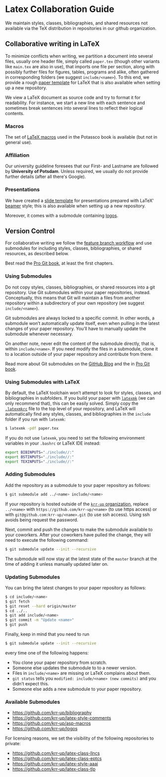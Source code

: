 # Latex Collaboration Guide

We maintain styles, classes, bibliographies, and shared resources not available via the TeX distribution in repositories in our github organization.

## Collaborative writing in LaTeX

To minimize conflicts when writing, we partition a document into several files,
usually
one header file, simply called `paper.tex` (though other variants like `main.tex` are also in use),
that imports
one file per section, along with possibly further files for figures, tables, programs and alike,
often gathered in corresponding folders (we suggest `include/<name>`).
To this end, we provide a rough [paper template] for LaTeX that is also available when setting up a new repository.

We view a LaTeX document as source code and try to format it for readability.
For instance, we start a new line with each sentence and
sometimes break sentences into several lines to reflect their logical contents.

### Macros

The set of [LaTeX macros] used in the Potassco book is available (but not in general use).

### Affiliation

Our university guideline foresees that our First- and Lastname are followed by **University of Potsdam**.
Unless required, we usually do not provide further details (after all there's Google).

### Presentations

We have created a [slide template] for presentations prepared with LaTeX' [beamer] style;
this is also available when setting up a new repository.

Moreover, it comes with a submodule containing [logos].

## Version Control

For collaborative writing we follow the [feature branch workflow]
and use submodules for including styles, classes, bibliographies, or shared resources,
as described below.

Best read the [Pro Git book], at least the first chapters.

### Using Submodules

Do not copy styles, classes, bibliographies, or shared resources into a git repository.
Use Git submodules within your paper repositories, instead.
Conceptually, this means that Git will maintain a files from another repository within a subdirectory of your own repository (we suggest `include/<name>`).

Git submodules are always locked to a specific commit.
In other words, a submodule won’t automatically update itself, even when pulling in the latest changes of your paper repository.
You’ll have to manually update the submodule whenever necessary.

On another note, never edit the content of the submodule directly, that is, within `include/<name>`.
If you need modify the files in a submodule, clone it to a location outside of your paper repository and contribute from there.

Read more about Git submodules on the [GitHub Blog][github-blog-git-submodules] and the in [Pro Git book][pro-git-book-git-submodules].

### Using Submodules with LaTeX

By default, the LaTeX toolchain won’t attempt to look for styles, classes, and bibliographies in subfolders.
If you build your paper with [`latexmk`][latexmk] (we can only recommend that), this can be easily solved.
Simply copy the [`.latexmkrc`][.latexmkrc] file to the top level of your repository,
and LaTeX will automatically find any styles, classes, and bibliographies in the `include` folder if you run with `latexmk`:
```sh
$ latexmk -pdf paper.tex
```

If you do not use `latexmk`, you need to set the following environment variables in your `.bashrc` or LaTeX IDE instead:
```sh
export BIBINPUTS="./include//:"
export BSTINPUTS="./include//:"
export TEXINPUTS="./include//:"
```

### Adding Submodules

Add the repository as a submodule to your paper repository as follows:
```sh
$ git submodule add ../<name> include/<name>
```
If your repository is hosted outside of the [`krr-up` organization][krr-up], replace `../<name>` with `https://github.com/krr-up/<name>` (to use https access) or with `git@github.com:krr-up/<name>.git` (to use ssh access). Using ssh avoids being request the password.

Next, commit and push the changes to make the submodule available to your coworkers.
After your coworkers have pulled the change, they will need to execute the following command:
```sh
$ git submodule update --init --recursive
```

The submodule will now stay at the latest state of the `master` branch at the time of adding it unless manually updated later on.

### Updating Submodules

You can bring the latest changes to your paper repository as follows:

```sh
$ cd include/<name>
$ git fetch
$ git reset --hard origin/master
$ cd ../..
$ git add include/<name>
$ git commit -m "Update <name>"
$ git push
```

Finally, keep in mind that you need to run
```sh
$ git submodule update --init --recursive
```
every time one of the following happens:
- You clone your paper repository from scratch.
- Someone else updates the submodule to to a newer version.
- Files in `include/<name>` are missing or LaTeX complains about them.
- `git status` tells you `modified: include/<name> (new commits)` and you didn’t expect this.
- Someone else adds a new submodule to your paper repository.

### Available Submodules

- https://github.com/krr-up/bibliography
- https://github.com/krr-up/latex-style-comments
- https://github.com/krr-up/asp-macros
- https://github.com/krr-up/logos

For licensing reasons, we set the visibility of the following repositories to private:
- https://github.com/krr-up/latex-class-llncs
- https://github.com/krr-up/latex-class-eptcs
- https://github.com/krr-up/latex-style-aaai
- https://github.com/krr-up/latex-class-tlp

[beamer]: https://github.com/josephwright/beamer
[feature branch workflow]: https://www.atlassian.com/git/tutorials/comparing-workflows/feature-branch-workflow
[github-blog-git-submodules]: https://github.blog/2016-02-01-working-with-submodules/
[krr-up]: https://github.com/krr-up
[LaTeX macros]: https://github.com/krr-up/asp-macros
[latexmk]: https://mg.readthedocs.io/latexmk.html
[.latexmkrc]: .latexmkrc
[logos]: https://github.com/krr-up/logos
[paper template]: https://github.com/krr-up/latex-paper-template
[pro-git-book-git-submodules]: https://git-scm.com/book/en/v2/Git-Tools-Submodules
[Pro Git book]: https://git-scm.com/book/
[slide template]: https://github.com/krr-up/latex-slides-template
